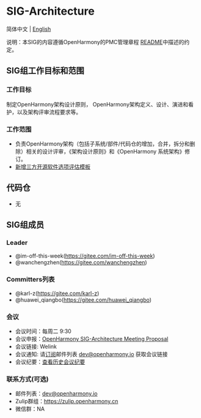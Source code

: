 # SIG-Architecture
简体中文 | [English](./sig-architecture.md)

说明：本SIG的内容遵循OpenHarmony的PMC管理章程 [README](/zh/pmc.md)中描述的约定。

## SIG组工作目标和范围

### 工作目标
制定OpenHarmony架构设计原则， OpenHarmony架构定义、设计、演进和看护，以及架构评审流程要求等。

### 工作范围
- 负责OpenHarmony架构（包括子系统/部件/代码仓的增加，合并，拆分和删除）相关的设计评审，《架构设计原则》和《OpenHarmony 系统架构》修订。
- [新增三方开源软件选项评估模板](meetings/OpenHarmony_thirdparty_opensource_software_selection_analysis_templateV1.0.pptx)

## 代码仓
- 无

## SIG组成员

### Leader
- @im-off-this-week(https://gitee.com/im-off-this-week)
- @wanchengzhen(https://gitee.com/wanchengzhen)

### Committers列表
- @karl-z(https://gitee.com/karl-z)
- @huawei_qiangbo(https://gitee.com/huawei_qiangbo)

### 会议
 - 会议时间：每周二 9:30
 - 会议申报：[OpenHarmony SIG-Architecture Meeting Proposal](https://shimo.im/sheets/StzhuFkEk38enrnl/MODOC)
 - 会议链接: Welink
 - 会议通知: 请[订阅](https://lists.openatom.io/postorius/lists/dev.openharmony.io)邮件列表 dev@openharmony.io 获取会议链接
 - 会议纪要：[查看历史会议纪要](https://gitee.com/openharmony/community/tree/master/sig/sig-architecture/meetings)

### 联系方式(可选)

- 邮件列表：dev@openharmony.io
- Zulip群组：https://zulip.openharmony.cn
- 微信群：NA
